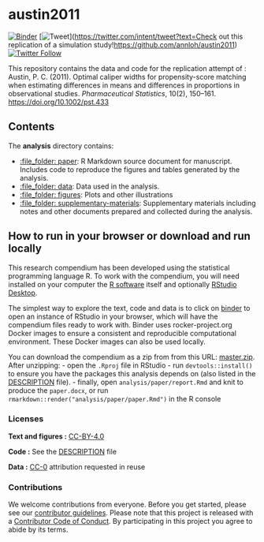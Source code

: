 
<!-- README.md is generated from README.Rmd. Please edit that file -->

# austin2011

[![Binder](https://mybinder.org/badge_logo.svg)](https://mybinder.org/v2/gh/annloh/austin2011/master?urlpath=rstudio)
[![Tweet](https://img.shields.io/twitter/url/https/github.com/annloh/hyde.svg?style=social)](https://twitter.com/intent/tweet?text=Check out this replication of a simulation study!https://github.com/annloh/austin2011)
[![Twitter Follow](https://img.shields.io/twitter/follow/annloh.svg?style=social)](https://twitter.com/annloh)  


This repository contains the data and code for the replication attempt of :  
Austin, P. C. (2011). Optimal caliper widths for propensity-score matching when estimating differences in means and differences in proportions in observational studies. *Pharmaceutical Statistics*, 10(2), 150–161. https://doi.org/10.1002/pst.433

## Contents

The **analysis** directory contains:

  - [:file\_folder: paper](/analysis/paper): R Markdown source document
    for manuscript. Includes code to reproduce the figures and tables
    generated by the analysis. 
  - [:file\_folder: data](/analysis/data): Data used in the analysis.
  - [:file\_folder: figures](/analysis/figures): Plots and other
    illustrations
  - [:file\_folder:
    supplementary-materials](/analysis/supplementary-materials):
    Supplementary materials including notes and other documents prepared
    and collected during the analysis.

## How to run in your browser or download and run locally

This research compendium has been developed using the statistical
programming language R. To work with the compendium, you will need
installed on your computer the [R
software](https://cloud.r-project.org/) itself and optionally [RStudio
Desktop](https://rstudio.com/products/rstudio/download/).

The simplest way to explore the text, code and data is to click on
[binder](https://mybinder.org/v2/gh/annloh/austin2011/master?urlpath=rstudio)
to open an instance of RStudio in your browser, which will have the
compendium files ready to work with. Binder uses rocker-project.org
Docker images to ensure a consistent and reproducible computational
environment. These Docker images can also be used locally.

You can download the compendium as a zip from from this URL:
[master.zip](/archive/master.zip). After unzipping: - open the `.Rproj`
file in RStudio - run `devtools::install()` to ensure you have the
packages this analysis depends on (also listed in the
[DESCRIPTION](/DESCRIPTION) file). - finally, open
`analysis/paper/report.Rmd` and knit to produce the `paper.docx`, or run
`rmarkdown::render("analysis/paper/paper.Rmd")` in the R console

### Licenses

**Text and figures :**
[CC-BY-4.0](http://creativecommons.org/licenses/by/4.0/)

**Code :** See the [DESCRIPTION](DESCRIPTION) file

**Data :** [CC-0](http://creativecommons.org/publicdomain/zero/1.0/)
attribution requested in reuse

### Contributions

We welcome contributions from everyone. Before you get started, please
see our [contributor guidelines](CONTRIBUTING.md). Please note that this
project is released with a [Contributor Code of Conduct](CONDUCT.md). By
participating in this project you agree to abide by its terms.
